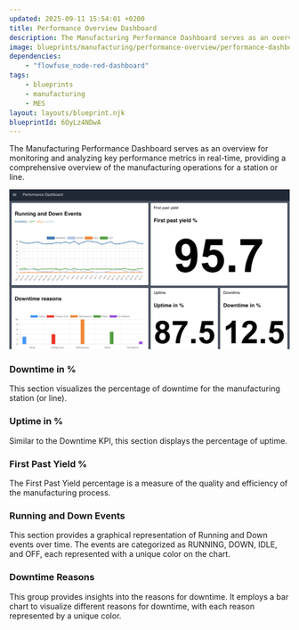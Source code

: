 ```yaml
---
updated: 2025-09-11 15:54:01 +0200
title: Performance Overview Dashboard
description: The Manufacturing Performance Dashboard serves as an overview for monitoring and analyzing key performance metrics in real-time, providing a comprehensive overview of the manufacturing operations for a station or line.
image: blueprints/manufacturing/performance-overview/performance-dashboard.png
dependencies:
    - "flowfuse_node-red-dashboard"
tags:
    - blueprints
    - manufacturing 
    - MES   
layout: layouts/blueprint.njk
blueprintId: 6OyLz4NDwA
---
```


The Manufacturing Performance Dashboard serves as an overview for monitoring and analyzing key performance metrics in real-time, providing a comprehensive overview of the manufacturing operations for a station or line.

![Dashboard preview](./performance-dashboard.png)

### Downtime in %
This section visualizes the percentage of downtime for the manufacturing station (or line).

### Uptime in %
Similar to the Downtime KPI, this section displays the percentage of uptime.

### First Past Yield %
The First Past Yield percentage is a measure of the quality and efficiency of the manufacturing process.

### Running and Down Events
This section provides a graphical representation of Running and Down events over time. The events are categorized as RUNNING, DOWN, IDLE, and OFF, each represented with a unique color on the chart.

### Downtime Reasons
This group provides insights into the reasons for downtime. It employs a bar chart to visualize different reasons for downtime, with each reason represented by a unique color.
